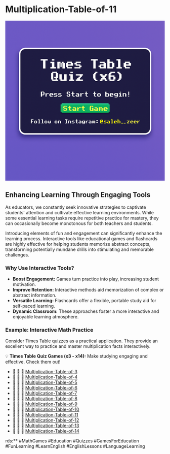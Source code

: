 # Multiplication-Table-of-11

![Game Screenshot](game-image.png "Screenshot from the game")
## Enhancing Learning Through Engaging Tools

As educators, we constantly seek innovative strategies to captivate students' attention and cultivate effective learning environments. While some essential learning tasks require repetitive practice for mastery, they can occasionally become monotonous for both teachers and students.

Introducing elements of fun and engagement can significantly enhance the learning process. Interactive tools like educational games and flashcards are highly effective for helping students memorize abstract concepts, transforming potentially mundane drills into stimulating and memorable challenges.

### Why Use Interactive Tools?

* **Boost Engagement:** Games turn practice into play, increasing student motivation.
* **Improve Retention:** Interactive methods aid memorization of complex or abstract information.
* **Versatile Learning:** Flashcards offer a flexible, portable study aid for self-paced learning.
* **Dynamic Classroom:** These approaches foster a more interactive and enjoyable learning atmosphere.

### Example: Interactive Math Practice

Consider Times Table quizzes as a practical application. They provide an excellent way to practice and master multiplication facts interactively.

💡 **Times Table Quiz Games (x3 - x14):** Make studying engaging and effective. Check them out!

* 👾 👾 👾 [Multiplication-Table-of-3](https://zeersaleh.github.io/Multiplication-Table-of-3/)
* 👾 👾 👾 [Multiplication-Table-of-4](https://zeersaleh.github.io/Multiplication-Table-of-4/)
* 👾 👾 👾 [Multiplication-Table-of-5](https://zeersaleh.github.io/Multiplication-Table-of-5/)
* 👾 👾 👾 [Multiplication-Table-of-6](https://zeersaleh.github.io/Multiplication-Table-of-6/)
* 👾 👾 👾 [Multiplication-Table-of-7](https://zeersaleh.github.io/Multiplication-Table-of-7/)
* 👾 👾 👾 [Multiplication-Table-of-8](https://zeersaleh.github.io/Multiplication-Table-of-8/)
* 👾 👾 👾 [Multiplication-Table-of-9](https://zeersaleh.github.io/Multiplication-Table-of-9/)
* 👾 👾 👾 [Multiplication-Table-of-10](https://zeersaleh.github.io/Multiplication-Table-of-10/)
* 👾 👾 👾 [Multiplication-Table-of-11](https://zeersaleh.github.io/Multiplication-Table-of-11/)
* 👾 👾 👾 [Multiplication-Table-of-12](https://zeersaleh.github.io/Multiplication-Table-of-12/)
* 👾 👾 👾 [Multiplication-Table-of-13](https://zeersaleh.github.io/Multiplication-Table-of-13/)
* 👾 👾 👾 [Multiplication-Table-of-14](https://zeersaleh.github.io/Multiplication-Table-of-14/)

rds:** #MathGames #Education #Quizzes #GamesForEducation #FunLearning #LearnEnglish #EnglishLessons #LanguageLearning
